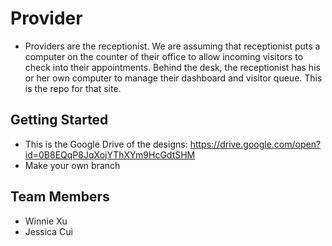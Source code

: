 # Provider
* Providers are the receptionist. We are assuming that receptionist puts a computer on the counter of their office to allow incoming visitors to check into their appointments. Behind the desk, the receptionist has his or her own computer to manage their dashboard and visitor queue. This is the repo for that site.

## Getting Started
* This is the Google Drive of the designs: https://drive.google.com/open?id=0B8EQqP8JqXojYThXYm9HcGdtSHM
* Make your own branch

## Team Members
* Winnie Xu
* Jessica Cui